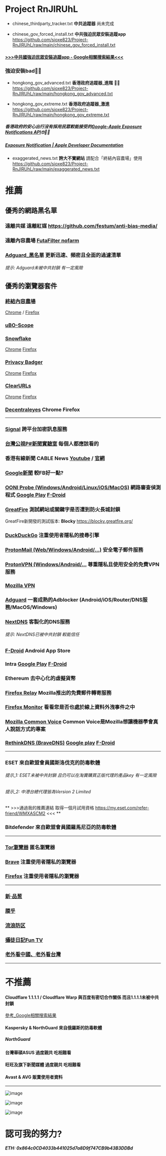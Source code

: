 # Project RnJlRUhL

 - chinese_thirdparty_tracker.txt **中共追蹤器**
尚未完成

 - chinese_gov_forced_install.txt **中共強迫民眾安裝追蹤app**
https://github.com/sioxe823/Project-RnJlRUhL/raw/main/chinese_gov_forced_install.txt
#### [>>>中共國強迫民眾安裝追蹤app - Google相關搜索結果<<<](https://www.google.com/search?q=inurl:v2ex.com/t%20OR%20inurl:pincong.rocks/article%20OR%20site:mohu.rocks%20%E5%8F%8D%E8%AF%88)

### 強迫安裝bad👎🏼

 - hongkong_gov_advanced.txt **香港政府追蹤器_進階** 👍🏼
https://github.com/sioxe823/Project-RnJlRUhL/raw/main/hongkong_gov_advanced.txt
 
 - hongkong_gov_extreme.txt **香港政府追蹤器_激進**
https://github.com/sioxe823/Project-RnJlRUhL/raw/main/hongkong_gov_extreme.txt

##### **香港政府的安心出行沒有採用民眾較能接受的[Google-Apple Exposure Notifications API](https://www.google.com/covid19/exposurenotifications/)🙄👎🏼**
##### [Exposure Notification | Apple Developer Documentation](https://developer.apple.com/documentation/exposurenotification)

 - exaggerated_news.txt **誇大不實網站** 
請配合「終結內容農場」使用
https://github.com/sioxe823/Project-RnJlRUhL/raw/main/exaggerated_news.txt

# 推薦
## 優秀的網路黑名單
### **遠離共媒** **遠離紅媒** https://github.com/festum/anti-bias-media/
### 遠離內容農場 [FutaFilter nofarm](https://github.com/FutaGuard/FutaFilter/raw/master/nofarm_hosts.txt)
### [Adguard_黑名單](https://github.com/AdguardTeam/AdguardFilters) 更新迅速、頻密且全面的過濾清單
###### 提示: Adguard未被中共封鎖 有一定風險

## 優秀的瀏覽器套件
### [終結內容農場](https://github.com/danny0838/content-farm-terminator/)
[Chrome](https://chrome.google.com/webstore/detail/content-farm-terminator/lcghoajegeldpfkfaejegfobkapnemjl)   /   [Firefox](https://addons.mozilla.org/zh-TW/firefox/addon/content-farm-terminator/)
### [uBO-Scope](https://chrome.google.com/webstore/detail/ubo-scope/bbdpgcaljkaaigfcomhidmneffjjjfgp)
### [Snowflake](https://snowflake.torproject.org/)
[Chrome](https://chrome.google.com/webstore/detail/snowflake/mafpmfcccpbjnhfhjnllmmalhifmlcie) [Firefox](https://addons.mozilla.org/zh-TW/firefox/addon/torproject-snowflake/)
### [Privacy Badger](https://privacybadger.org/)
[Chrome](https://chrome.google.com/webstore/detail/privacy-badger/pkehgijcmpdhfbdbbnkijodmdjhbjlgp) [Firefox](https://addons.mozilla.org/zh-TW/firefox/addon/privacy-badger17/)

### [ClearURLs](https://clearurls.xyz/)
[Chrome](https://chrome.google.com/webstore/detail/clearurls/lckanjgmijmafbedllaakclkaicjfmnk) [Firefox](https://addons.mozilla.org/zh-TW/firefox/addon/clearurls/)

### [Decentraleyes](https://decentraleyes.org/) Chrome Firefox

---

### [Signal](https://signal.org/zh_TW/) 跨平台加密訊息服務
### [台灣公視P#新聞實驗室](https://www.youtube.com/channel/UCMDcOT4z7GS1SRGG2g7z43g) 每個人都應該看的
### 香港有線新聞 CABLE News [Youtube](https://www.youtube.com/channel/UC_q7e5XYJB0JDGagcF0KW0w) / [官網](http://cablenews.i-cable.com/ci/home)
### [Google新聞](https://news.google.com/) 較FB好一點?
### [OONI Probe (Windows/Android/Linux/iOS/MacOS)](https://ooni.org/) 網路審查偵測程式 [Google Play](https://play.google.com/store/apps/details?id=org.openobservatory.ooniprobe) [F-Droid](https://f-droid.org/zh_Hant/packages/org.openobservatory.ooniprobe)
### [GreatFire](https://zh.greatfire.org/analyzer) 測試網站或關鍵字是否遭到防火長城封鎖
GreatFire新開發的測試版本: **Blocky** https://blocky.greatfire.org/
### [DuckDuckGo](https://duckduckgo.com/) 注重使用者隱私的搜尋引擎
### [ProtonMail (Web/Windows/Android/...)](https://protonmail.com/) 安全電子郵件服務
### [ProtonVPN (Windows/Android/...](https://protonvpn.com/) 尊重隱私且使用安全的免費VPN服務
### [Mozilla VPN](https://www.mozilla.org/zh-TW/products/vpn/)
### [Adguard](https://adguard.com/zh_tw/welcome.html) 一套成熟的Adblocker (Android/iOS/Router/DNS服務/MacOS/Windows)
### [NextDNS](https://nextdns.io/) 客製化的DNS服務
###### 提示: NextDNS已被中共封鎖 較能信任
### [F-Droid](https://www.f-droid.org/) Android App Store
### Intra [Google Play](https://play.google.com/store/apps/details?id=app.intra) [F-Droid](https://play.google.com/store/apps/details?id=app.intra)
### Ethereum 去中心化的虛擬貨幣
### [Firefox Relay](https://relay.firefox.com/) Mozilla推出的免費郵件轉寄服務
### [Firefox Monitor](https://monitor.firefox.com/) 看看您是否也處於線上資料外洩事件之中
### [Mozilla Common Voice](https://commonvoice.mozilla.org/) Common Voice是Mozilla想讓機器學會真人說話方式的專案
### [RethinkDNS (BraveDNS)](https://rethinkdns.com/) [Google play](https://play.google.com/store/apps/details?id=com.celzero.bravedns) [F-Droid](https://f-droid.org/zh_Hans/packages/com.celzero.bravedns/)

---

### ESET 來自歐盟會員國斯洛伐克的防毒軟體
###### 提示_1: ESET未被中共封鎖 且仍可以在淘寶購買正版代理的產品key 有一定風險
###### 提示_2: 中港台總代理皆為Version 2 Limited
** >>>通過我的推薦連結 取得一個月試用資格 https://my.eset.com/refer-friend/WMXASCM2 <<< **

### Bitdefender 來自歐盟會員國羅馬尼亞的防毒軟體

---

### [Tor瀏覽器](https://www.torproject.org/) 匿名瀏覽器
### [Brave](https://brave.com/) 注重使用者隱私的瀏覽器
### [Firefox](https://www.mozilla.org/zh-TW/firefox/new/) 注重使用者隱私的瀏覽器

---

### [新·品葱](https://pincong.rocks/)
### [膜乎](https://mohu.rocks/)
### [流浪防区](https://www.reddit.com/r/China_irl/)
### [攝徒日記Fun TV](https://www.youtube.com/channel/UCvTe3Z7TZsjGzUERx4Ce6zA)
### [老外看中國、老外看台灣](https://www.youtube.com/channel/UCZZslGLyRd2rbnF07SVoouA)

---

# 不推薦

#### Cloudflare 1.1.1.1 / Cloudflare Warp 與百度有密切合作關係 而且1.1.1.1未被中共封鎖
[參考_Google相關搜索結果](https://www.google.com/search?q=site:cloudflare.com%20OR%20site:1.1.1.1%20china%20OR%20chinese%20OR%20baidu)

#### Kaspersky & NorthGuard 來自俄羅斯的防毒軟體
##### NorthGuard

#### 台灣華碩ASUS 過度親共 吃相難看

#### 旺旺及旗下新聞媒體 過度親共 吃相難看

#### Avast & AVG 販賣使用者資料

---

![image](https://user-images.githubusercontent.com/83683882/117411041-bccba900-af45-11eb-9999-aa6ff6e52c58.png)

![image](https://user-images.githubusercontent.com/83683882/117409898-4ed2b200-af44-11eb-9c98-fc8234105805.png)

![image](https://user-images.githubusercontent.com/83683882/117410296-d3bdcb80-af44-11eb-9ba9-78236ec6cd7f.png)

# 認可我的努力?
##### ETH: 0x864c0CD4033b441025d7a8D9f747CB9b43B3DDBd
